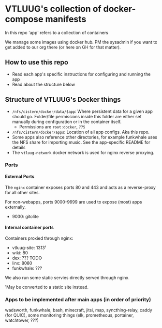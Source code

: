 # VTLUUG's collection of docker-compose manifests

In this repo 'app' refers to a collection of containers

We manage some images using docker hub. PM the sysadmin if you want to get added to our org there (or here on GH for that matter).


## How to use this repo

* Read each app's specific instructions for configuring and running the app
* Read about the structure below


## Structure of VTLUUG's Docker things

* `/nfs/cistern/docker/data/$app`: Where persistent data for a given app should go. Folder/file permissions inside this folder are either set manually during configuration or in the container itself.
    * Permissions are `root:docker`, `775`
* `/nfs/cistern/docker/apps`: Location of all app configs. Aka this repo.
* Some apps also reference other directories, for example funkwhale uses the NFS share for importing music. See the app-specific README for details
* The `vtluug-network` docker network is used for nginx reverse proxying.

### Ports

#### External Ports

The `nginx` container exposes ports 80 and 443 and acts as a reverse-proxy for all other sites.

For non-webapps, ports 9000-9999 are used to expose (most) apps externally.
* 9000: gitolite

#### Internal container ports

Containers proxied through nginx:
* vtluug-site: 1313¹ 
* wiki: 80
* dex: ??? TODO
* linx: 8080
* funkwhale: ???

We also run some static servies directly served through nginx.


¹May be converted to a static site instead.

### Apps to be implemented after main apps (in order of priority)
wadsworth, funkwhale, bash, minecraft, jitsi, map, syncthing-relay, caddy (for QUIC), some monitoring things (elk, prometheous, portainer, watchtower, ???)
